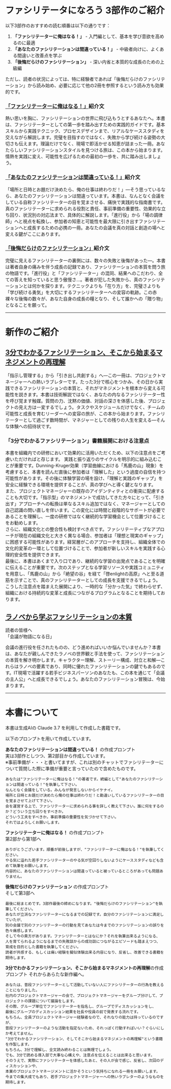 # ファシリテータになろう 3部作のご紹介
以下3部作のおすすめの読む順番は以下の通りです：

1. **「ファシリテーターに俺はなる！」** - 入門編として、基本を学び意欲を高めるのに最適
2. **「あなたのファシリテーションは間違っている！」** - 中級者向けに、よくある間違いと改善点を学ぶ
3. **「後悔だらけのファシリテーション」** - 深い内省と本質的な成長のための上級編

ただし、読者の状況によっては、特に経験者であれば「後悔だらけのファシリテーション」から読み始め、必要に応じて他の2冊を参照するという読み方も効果的です。

### [「ファシリテーターに俺はなる！」](https://github.com/t2k2pp/facilitator_book/blob/main/facilitator-book-2.md)紹介文

熱い思いを胸に、ファシリテーションの世界に飛び込もうとするあなたへ。本書は、ファシリテーターとしての第一歩を踏み出すための実践的ガイドです。基本スキルから実践テクニック、プロセスデザインまで、リアルなケーススタディを交えながら解説します。完璧を目指すのではなく、失敗から学び続ける姿勢の大切さも伝えます。理論だけでなく、現場で即活かせる知恵が詰まった一冊。あなたらしいファシリテーションスタイルを見つける旅は、この本から始まります。情熱を実践に変え、可能性を広げるための最初の一歩を、共に踏み出しましょう。

### [「あなたのファシリテーションは間違っている！」](https://github.com/t2k2pp/facilitator_book/blob/main/facilitator-book-1.md)紹介文

「場所と日時とお題だけ決めたら、俺の仕事は終わりだ！」—そう思っているなら、あなたのファシリテーションは間違っています。本書は、なんとなく会議をしている自称ファシリテーターの目を覚まさせる、痛快で実践的な指南書です。真のファシリテーターに求められる役割と責任、事前準備の重要性、効果的な立ち回り、状況別の対応法まで、具体的に解説します。「進行役」から「場の調律師」へと視点を転換し、参加者の知恵と可能性を最大限に引き出すファシリテーションへと成長するための必携の一冊。あなたの会議を真の対話と創造の場へと変える鍵がここにあります。

### [「後悔だらけのファシリテーション」](https://github.com/t2k2pp/facilitator_book/blob/main/facilitator-book-3.md)紹介文

完璧に見えるファシリテーターの裏側には、数々の失敗と後悔があった—。本書は著者自身の痛みを伴う成長の記録であり、ファシリテーションの本質を問う旅の物語です。「進行役」と「ファシリテーター」の混同、結果へのこだわり、全ての答えを知っていると思う傲慢さ...。著者が犯した失敗から、真のファシリテーションとは何かを探ります。テクニックよりも「在り方」を、完璧さよりも「学び続ける勇気」を大切にするファシリテーターへの変容の軌跡。この赤裸々な後悔の数々が、あなた自身の成長の糧となり、そして誰かへの「贈り物」となることを願って。

---

# 新作のご紹介
## [3分でわかるファシリテーション、そこから始まるマネジメントの再理解](https://github.com/t2k2pp/facilitator_book/blob/main/facilitation-pm-guide.md)

「指示し管理する」から「引き出し共創する」へ—この一冊は、プロジェクトマネージャーへの熱いラブレターです。たった3分で核心をつかみ、その日から実践できるファシリテーションの本質と、それがマネジメントを根本から変える可能性を説きます。本書は技術解説ではなく、あなたの内なるファシリテーター性を呼び覚ます触媒。質問の力、沈黙の価値、対話の深さを体感した後、プロジェクトの見え方は一変するでしょう。タスクやスケジュールだけでなく、チームの可能性と成長を育むリーダーへの変容の旅が、この本から始まります。ファシリテーターとして過ごす数時間が、マネジャーとしての残りの人生を変える—そんな体験への招待状です。

### 「3分でわかるファシリテーション」書籍展開における注意点

本書を組織内での研修において効果的に活用いただくため、以下の注意点をご考慮いただければと存じます。
実践と振り返りのサイクルを明示的に組み込むことが重要です。Dunning-Kruger効果（学習曲線における「馬鹿の山」現象）を考慮すると、本書を読んだ直後に参加者は「理解した」という過度の自信を持つ可能性があります。その後に体験学習の場を設け、「理解と実践のギャップ」を安全に経験できる環境を提供することが、真の学びへと導く鍵となります。  
また、プロジェクトマネージャーの既存のアイデンティティとの衝突に配慮することも大切です。「指示型」のマネジメントで成功してきた方々にとって、「引き出す」アプローチへの転換は単なるスキル追加ではなく、マネージャーとしての自己認識の問い直しを伴います。この変化には時間と段階的なサポートが必要であることを理解し、一度の研修ではなく継続的な学習機会として位置づけることをお勧めします。  
さらに、組織文化との整合性も検討すべき点です。ファシリテーティブなアプローチが現在の組織文化と大きく異なる場合、参加者は「理想と現実のギャップ」に困惑する可能性があります。経営層がこのアプローチを支持し、組織全体での文化的変革の一環として位置づけることで、参加者が新しいスキルを実践する心理的安全性を提供できます。  
最後に、本書はあくまで入り口であり、継続的な学習の出発点であることを明確に伝えることが重要です。次のステップとなる学習リソースや実践コミュニティを用意し、「馬鹿の山」から「絶望の谷」を経て「啓enlightの高原」へと至る道筋を示すことで、真のファシリテーターとしての成長を支援できるでしょう。  
こうした注意点を踏まえた展開により、一時的な「分かった気」で終わらせず、組織における持続的な変革と成長につながるプログラムとなることを期待しております。

## [ラノベから学ぶファシリテーションの本質](https://github.com/t2k2pp/facilitator_book/blob/main/light-novel-facilitation-book.md)
 読者の皆様へ  
「会議が物語になる日」

会議の進行役を任されたものの、どう進めればいいか悩んでいませんか？本書は、あなたが親しんできたラノベの世界観と手法を使って、ファシリテーションの本質を解き明かします。キャラクター理解、ストーリー構成、対立と和解—これらはラノベの要素であり、同時に優れたファシリテーションの鍵でもあるのです。IT現場で活躍する若手ビジネスパーソンのあなたも、この本を通じて「会議の主人公」へと成長できるでしょう。あなたのファシリテーション冒険は、今始まります。

---

# 本書について

本書は生成AIの Claude 3.7 を利用して作成した書籍です。

以下のプロンプトを用いて作成しています。

**あなたのファシリテーションは間違っている！** の作成プロンプト  
実は3部作としつつ、第2部目から作成しています。  
※事前準備が・・・と書いてますが、これは別のチャットでファシリテーターについて質問した際に準備が重要と言っていたので含めたものです。

```Prompt
あなたは"ファシリテーターに俺はなる！"の著者です。続編として"あなたのファシリテーションは間違っている！"を執筆して下さい。
なんとなく会議をしている。みんなが発言しないからイケナイ。
場所と日時とお題だけ決めたら俺の仕事は終わりだ！と勘違いしているファシリテーターの目を覚まさせて上げて下さい。
会を運営する上で、ファシリテーターに求められる事を詳しく教えて下さい。誰に何をするのか？どういう立ち回りをすべきか。
どういう工夫をすべきか。事前準備の重要性を気づかせて下さい。
それではよろしくお願いします。
```

**ファシリテーターに俺はなる！** の作成プロンプト  
第2部から第1部へ

```Prompt
ありがとうございます。順番が前後しますが、"ファシリテーターに俺はなる！"を執筆してください。
やる気に溢れた若手ファシリテーターのやる気が空回りしないようにケーススタディなども含めて執筆をお願いします。
内容的に、あなたのファシリテーションは間違っていると被っているところがあっても問題ありません。
```

**後悔だらけのファシリテーション** の作成プロンプト  
そして第3部へ

```Prompt
最後に総まとめです。3部作最後の締めになります。"後悔だらけのファシリテーション"を執筆してください。
あなたが立派なファシリテーターになるまでの記録です。自分のファシリテーションに満足していたが、
別の会議で別のファシリテーターの行動を見てあなたは今までのファシリテーションの誤りを色々痛感します。
そして今の貴方があります。ファシリテーターとはなにか？それを執筆出来るようになる、
人を育てられるようになるまでの失敗談からの成功談につながるエピソードも踏まえつつ、
育成を目的とした書籍を執筆してください。
読者が共感する、もしくは痛い経験を擬似体験出来る内容になり、反省し、改善できる書籍を期待します。
```

**3分でわかるファシリテーション、そこから始まるマネジメントの再理解**の作成プロンプト
それからあらたな新作編へ。

```Prompt
あなたは、普段ファシリテーターとして活動していない人にファシリテーターの行為を教えることになりました。
社内のプロジェクトマネージャーの会で、プロジェクトマネージャーをグループ分けして、プロジェクトの課題について議論をします。
その際、グループ単位でファシリテーターを指名し、グループでディスカッションをし、
最後にグループのディスカッション結果を社長や役員の前で発表する流れです。
もちろん、全員プロジェクトマネージャー経験者なので、それなりの能力は持っているのですが、
普段ファシリテーターのような活動を指定ないため、それっぽく行動すればいい？ぐらいにしか考えてません。
"3分でわかるファシリテーション、そしてそこから始まるマネジメントの再理解"という書籍を作製します。
もちろん、3分で理解し、全文読み終わることは無理でしょう。
でも、3分で読める導入部で大事な心構えや、注意点を伝えることは出来ると思います。
そのうえで、実際にファシリテーターを体感したあと、その人が会で感じ、反省し、次回のディスカッションや、
本業のプロジェクトマネージメントに活かそうという気持ちになれる一冊をお願いします。
今までの集大成でもあり、若手プロジェクトマネージャーへの熱いラブレターのようなものを期待します。
```

